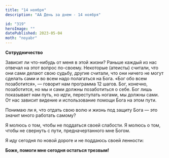 ```yaml
---
title: "14 ноября"
description: "АА День за днем - 14 ноября"

id: "319"
heroImage: ""
datePublished: 2023-05-04
moth: "noyabr"
---
```


**Сотрудничество**

Зависит ли что-нибудь от меня в этой жизни? Раньше каждый из нас отвечал на
этот вопрос по-своему. Некоторые (атеисты) считали, что они сами делают свою
судьбу, другие считали, что они ничего не могут сделать сами и во всем надо
полагаться на Бога. «Бог обо всем позаботится», — говорит нам программа 12
шагов. Бог, конечно, позаботится, но мы и сами должны позаботиться о себе. Бог
лишь показывает нам путь, но идти, переступать ногами, мы должны сами. От нас
зависит видение и использование помощи Бога на этом пути.

Понимаю ли я, что отдать свою волю и жизнь под защиту Бога — это значит много
работать самому?

Я молюсь о том, чтобы не поддаться своей слабости. Я молюсь о том, чтобы не
свернуть с пути, предначертанного мне Богом.

Я иду сегодня по новой дороге и не поддаюсь своей ленности:

**Боже, помоги мне сегодня остаться трезвым!**

